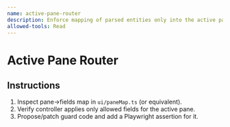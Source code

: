 ```yaml
---
name: active-pane-router
description: Enforce mapping of parsed entities only into the active pane (ServiceTag, Parts, Quote). Use when users report data going to the wrong window.
allowed-tools: Read
---
```


# Active Pane Router

## Instructions

1. Inspect pane→fields map in `ui/paneMap.ts` (or equivalent).
2. Verify controller applies only allowed fields for the active pane.
3. Propose/patch guard code and add a Playwright assertion for it.
